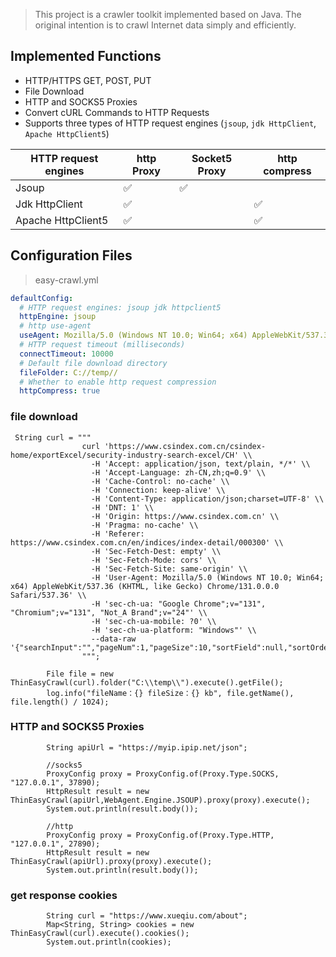 > This project is a crawler toolkit implemented based on Java. The original intention is to crawl Internet data simply
> and efficiently.

## Implemented Functions

- HTTP/HTTPS GET, POST, PUT
- File Download
- HTTP and SOCKS5 Proxies
- Convert cURL Commands to HTTP Requests
- Supports three types of HTTP request engines (`jsoup`, `jdk HttpClient`, `Apache HttpClient5`)

| HTTP request engines | http Proxy | Socket5 Proxy | http compress |
|----------------------|------------|---------------|---------------|
| Jsoup                | &#x2705;   | &#x2705;      |               |
| Jdk HttpClient       | &#x2705;   |               | &#x2705;      |
| Apache HttpClient5   | &#x2705;   |               | &#x2705;      |

## Configuration Files

> easy-crawl.yml

```yaml
defaultConfig:
  # HTTP request engines: jsoup jdk httpclient5
  httpEngine: jsoup
  # http use-agent
  useAgent: Mozilla/5.0 (Windows NT 10.0; Win64; x64) AppleWebKit/537.36 (KHTML, like Gecko) Chrome/91.0.4472.124 Safari/537.36
  # HTTP request timeout (milliseconds)
  connectTimeout: 10000
  # Default file download directory
  fileFolder: C://temp//
  # Whether to enable http request compression
  httpCompress: true
```

### file download

```
 String curl = """
                curl 'https://www.csindex.com.cn/csindex-home/exportExcel/security-industry-search-excel/CH' \\
                  -H 'Accept: application/json, text/plain, */*' \\
                  -H 'Accept-Language: zh-CN,zh;q=0.9' \\
                  -H 'Cache-Control: no-cache' \\
                  -H 'Connection: keep-alive' \\
                  -H 'Content-Type: application/json;charset=UTF-8' \\
                  -H 'DNT: 1' \\
                  -H 'Origin: https://www.csindex.com.cn' \\
                  -H 'Pragma: no-cache' \\
                  -H 'Referer: https://www.csindex.com.cn/en/indices/index-detail/000300' \\
                  -H 'Sec-Fetch-Dest: empty' \\
                  -H 'Sec-Fetch-Mode: cors' \\
                  -H 'Sec-Fetch-Site: same-origin' \\
                  -H 'User-Agent: Mozilla/5.0 (Windows NT 10.0; Win64; x64) AppleWebKit/537.36 (KHTML, like Gecko) Chrome/131.0.0.0 Safari/537.36' \\
                  -H 'sec-ch-ua: "Google Chrome";v="131", "Chromium";v="131", "Not_A Brand";v="24"' \\
                  -H 'sec-ch-ua-mobile: ?0' \\
                  -H 'sec-ch-ua-platform: "Windows"' \\
                  --data-raw '{"searchInput":"","pageNum":1,"pageSize":10,"sortField":null,"sortOrder":null}'
                """;

        File file = new ThinEasyCrawl(curl).folder("C:\\temp\\").execute().getFile();
        log.info("fileName：{} fileSize：{} kb", file.getName(), file.length() / 1024);
```

### HTTP and SOCKS5 Proxies

```
        String apiUrl = "https://myip.ipip.net/json";
        
        //socks5
        ProxyConfig proxy = ProxyConfig.of(Proxy.Type.SOCKS, "127.0.0.1", 37890);
        HttpResult result = new ThinEasyCrawl(apiUrl,WebAgent.Engine.JSOUP).proxy(proxy).execute();
        System.out.println(result.body());
        
        //http
        ProxyConfig proxy = ProxyConfig.of(Proxy.Type.HTTP, "127.0.0.1", 27890);
        HttpResult result = new ThinEasyCrawl(apiUrl).proxy(proxy).execute();
        System.out.println(result.body());
```

### get response cookies

```
        String curl = "https://www.xueqiu.com/about";
        Map<String, String> cookies = new ThinEasyCrawl(curl).execute().cookies();
        System.out.println(cookies);
```







